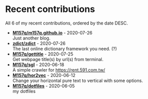 # Recent contributions

All <!-- recent_contributions_count starts -->6<!-- recent_contributions_count ends --> of my recent contributions, ordered by the date DESC.

<!-- recent_contributions starts -->
* **[M157q/m157q.github.io](https://github.com/M157q/m157q.github.io)** - 2020-07-26
<br>Just another blog.
* **[zdict/zdict](https://github.com/zdict/zdict)** - 2020-07-26
<br>The last online dictionary framework you need. (?)
* **[M157q/gettitle](https://github.com/M157q/gettitle)** - 2020-07-25
<br>Get webpage title(s) by url(s) from terminal.
* **[M157q/sgl](https://github.com/M157q/sgl)** - 2020-06-18
<br>A simple crawler for https://rent.591.com.tw/
* **[M157q/hor2vec](https://github.com/M157q/hor2vec)** - 2020-06-12
<br>Change your horizontal pure text to vertical with some options.
* **[M157q/dotfiles](https://github.com/M157q/dotfiles)** - 2020-06-05
<br>my dotfiles
<!-- recent_contributions ends -->
